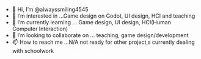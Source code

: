 - 👋 Hi, I’m @alwayssmiling4545
- 👀 I’m interested in ...Game design on Godot, UI design, HCI and teaching 
- 🌱 I’m currently learning ... Game design, UI design, HCI(Human Computer Interaction)
- 💞️ I’m looking to collaborate on ... teaching, game design/development
- 📫 How to reach me ...N/A not ready for other project,s currently dealing with schoolwork

<!---
alwayssmiling4545/alwayssmiling4545 is a ✨ special ✨ repository because its `README.md` (this file) appears on your GitHub profile.
You can click the Preview link to take a look at your changes.
--->
